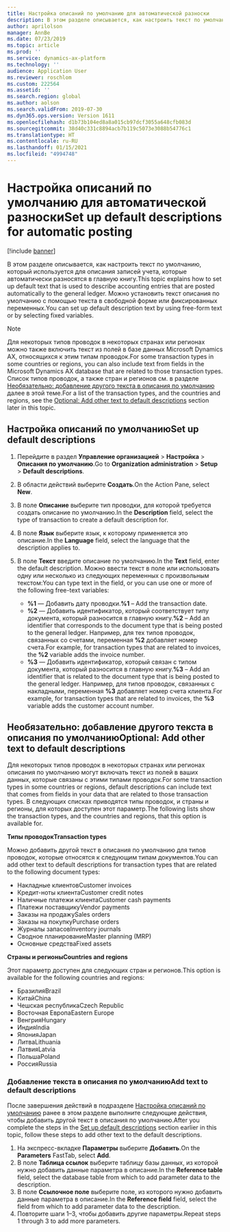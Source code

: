 ```yaml
---
title: Настройка описаний по умолчанию для автоматической разноски
description: В этом разделе описывается, как настроить текст по умолчанию, который используется для описания записей учета, которые автоматически разносятся в главную книгу. Можно установить текст описания по умолчанию с помощью текста в свободной форме или фиксированных переменных.
author: aprilolson
manager: AnnBe
ms.date: 07/23/2019
ms.topic: article
ms.prod: ''
ms.service: dynamics-ax-platform
ms.technology: ''
audience: Application User
ms.reviewer: roschlom
ms.custom: 222564
ms.assetid: ''
ms.search.region: global
ms.author: aolson
ms.search.validFrom: 2019-07-30
ms.dyn365.ops.version: Version 1611
ms.openlocfilehash: d1b73b104ed8a8a015cb97dcf3055a648cfb083d
ms.sourcegitcommit: 38d40c331c8894acb7b119c5073e3088b54776c1
ms.translationtype: HT
ms.contentlocale: ru-RU
ms.lasthandoff: 01/15/2021
ms.locfileid: "4994748"
---
```

# <a name="set-up-default-descriptions-for-automatic-posting"></a><span data-ttu-id="1784c-104">Настройка описаний по умолчанию для автоматической разноски</span><span class="sxs-lookup"><span data-stu-id="1784c-104">Set up default descriptions for automatic posting</span></span>

[!include [banner](../includes/banner.md)]

<span data-ttu-id="1784c-105">В этом разделе описывается, как настроить текст по умолчанию, который используется для описания записей учета, которые автоматически разносятся в главную книгу.</span><span class="sxs-lookup"><span data-stu-id="1784c-105">This topic explains how to set up default text that is used to describe accounting entries that are posted automatically to the general ledger.</span></span> <span data-ttu-id="1784c-106">Можно установить текст описания по умолчанию с помощью текста в свободной форме или фиксированных переменных.</span><span class="sxs-lookup"><span data-stu-id="1784c-106">You can set up default description text by using free-form text or by selecting fixed variables.</span></span>

> [!NOTE]
> <span data-ttu-id="1784c-107">Для некоторых типов проводок в некоторых странах или регионах можно также включить текст из полей в базе данных Microsoft Dynamics AX, относящихся к этим типам проводок.</span><span class="sxs-lookup"><span data-stu-id="1784c-107">For some transaction types in some countries or regions, you can also include text from fields in the Microsoft Dynamics AX database that are related to those transaction types.</span></span> <span data-ttu-id="1784c-108">Список типов проводок, а также стран и регионов см. в разделе [Необязательно: добавление другого текста в описания по умолчанию](#optional-add-other-text-to-default-descriptions) далее в этой теме.</span><span class="sxs-lookup"><span data-stu-id="1784c-108">For a list of the transaction types, and the countries and regions, see the [Optional: Add other text to default descriptions](#optional-add-other-text-to-default-descriptions) section later in this topic.</span></span>

## <a name="set-up-default-descriptions"></a><span data-ttu-id="1784c-109">Настройка описаний по умолчанию</span><span class="sxs-lookup"><span data-stu-id="1784c-109">Set up default descriptions</span></span>

1. <span data-ttu-id="1784c-110">Перейдите в раздел **Управление организацией** \> **Настройка** \> **Описания по умолчанию**.</span><span class="sxs-lookup"><span data-stu-id="1784c-110">Go to **Organization administration** \> **Setup** \> **Default descriptions**.</span></span>
2. <span data-ttu-id="1784c-111">В области действий выберите **Создать**.</span><span class="sxs-lookup"><span data-stu-id="1784c-111">On the Action Pane, select **New**.</span></span>
3. <span data-ttu-id="1784c-112">В поле **Описание** выберите тип проводки, для которой требуется создать описание по умолчанию.</span><span class="sxs-lookup"><span data-stu-id="1784c-112">In the **Description** field, select the type of transaction to create a default description for.</span></span>
4. <span data-ttu-id="1784c-113">В поле **Язык** выберите язык, к которому применяется это описание.</span><span class="sxs-lookup"><span data-stu-id="1784c-113">In the **Language** field, select the language that the description applies to.</span></span>
5. <span data-ttu-id="1784c-114">В поле **Текст** введите описание по умолчанию.</span><span class="sxs-lookup"><span data-stu-id="1784c-114">In the **Text** field, enter the default description.</span></span> <span data-ttu-id="1784c-115">Можно ввести текст в поле или использовать одну или несколько из следующих переменных с произвольным текстом:</span><span class="sxs-lookup"><span data-stu-id="1784c-115">You can type text in the field, or you can use one or more of the following free-text variables:</span></span>

    - <span data-ttu-id="1784c-116">**%1** — Добавить дату проводки.</span><span class="sxs-lookup"><span data-stu-id="1784c-116">**%1** – Add the transaction date.</span></span>
    - <span data-ttu-id="1784c-117">**%2** — Добавить идентификатор, который соответствует типу документа, который разносится в главную книгу.</span><span class="sxs-lookup"><span data-stu-id="1784c-117">**%2** – Add an identifier that corresponds to the document type that is being posted to the general ledger.</span></span> <span data-ttu-id="1784c-118">Например, для тех типов проводок, связанных со счетами, переменная **%2** добавляет номер счета.</span><span class="sxs-lookup"><span data-stu-id="1784c-118">For example, for transaction types that are related to invoices, the **%2** variable adds the invoice number.</span></span>
    - <span data-ttu-id="1784c-119">**%3** — Добавить идентификатор, который связан с типом документа, который разносится в главную книгу.</span><span class="sxs-lookup"><span data-stu-id="1784c-119">**%3** – Add an identifier that is related to the document type that is being posted to the general ledger.</span></span> <span data-ttu-id="1784c-120">Например, для типов проводок, связанных с накладными, переменная **%3** добавляет номер счета клиента.</span><span class="sxs-lookup"><span data-stu-id="1784c-120">For example, for transaction types that are related to invoices, the **%3** variable adds the customer account number.</span></span>

## <a name="optional-add-other-text-to-default-descriptions"></a><span data-ttu-id="1784c-121">Необязательно: добавление другого текста в описания по умолчанию</span><span class="sxs-lookup"><span data-stu-id="1784c-121">Optional: Add other text to default descriptions</span></span>

<span data-ttu-id="1784c-122">Для некоторых типов проводок в некоторых странах или регионах описания по умолчанию могут включать текст из полей в ваших данных, которые связаны с этими типами проводок.</span><span class="sxs-lookup"><span data-stu-id="1784c-122">For some transaction types in some countries or regions, default descriptions can include text that comes from fields in your data that are related to those transaction types.</span></span> <span data-ttu-id="1784c-123">В следующих списках приводятся типы проводок, и страны и регионы, для которых доступен этот параметр.</span><span class="sxs-lookup"><span data-stu-id="1784c-123">The following lists show the transaction types, and the countries and regions, that this option is available for.</span></span>

<span data-ttu-id="1784c-124">**Типы проводок**</span><span class="sxs-lookup"><span data-stu-id="1784c-124">**Transaction types**</span></span>

<span data-ttu-id="1784c-125">Можно добавить другой текст в описания по умолчанию для типов проводок, которые относятся к следующим типам документов.</span><span class="sxs-lookup"><span data-stu-id="1784c-125">You can add other text to default descriptions for transaction types that are related to the following document types:</span></span>

- <span data-ttu-id="1784c-126">Накладные клиентов</span><span class="sxs-lookup"><span data-stu-id="1784c-126">Customer invoices</span></span>
- <span data-ttu-id="1784c-127">Кредит-ноты клиента</span><span class="sxs-lookup"><span data-stu-id="1784c-127">Customer credit notes</span></span>
- <span data-ttu-id="1784c-128">Наличные платежи клиента</span><span class="sxs-lookup"><span data-stu-id="1784c-128">Customer cash payments</span></span>
- <span data-ttu-id="1784c-129">Платежи поставщику</span><span class="sxs-lookup"><span data-stu-id="1784c-129">Vendor payments</span></span>
- <span data-ttu-id="1784c-130">Заказы на продажу</span><span class="sxs-lookup"><span data-stu-id="1784c-130">Sales orders</span></span>
- <span data-ttu-id="1784c-131">Заказы на покупку</span><span class="sxs-lookup"><span data-stu-id="1784c-131">Purchase orders</span></span>
- <span data-ttu-id="1784c-132">Журналы запасов</span><span class="sxs-lookup"><span data-stu-id="1784c-132">Inventory journals</span></span>
- <span data-ttu-id="1784c-133">Сводное планирование</span><span class="sxs-lookup"><span data-stu-id="1784c-133">Master planning (MRP)</span></span>
- <span data-ttu-id="1784c-134">Основные средства</span><span class="sxs-lookup"><span data-stu-id="1784c-134">Fixed assets</span></span>

<span data-ttu-id="1784c-135">**Страны и регионы**</span><span class="sxs-lookup"><span data-stu-id="1784c-135">**Countries and regions**</span></span>

<span data-ttu-id="1784c-136">Этот параметр доступен для следующих стран и регионов.</span><span class="sxs-lookup"><span data-stu-id="1784c-136">This option is available for the following countries and regions:</span></span>

- <span data-ttu-id="1784c-137">Бразилия</span><span class="sxs-lookup"><span data-stu-id="1784c-137">Brazil</span></span>
- <span data-ttu-id="1784c-138">Китай</span><span class="sxs-lookup"><span data-stu-id="1784c-138">China</span></span>
- <span data-ttu-id="1784c-139">Чешская республика</span><span class="sxs-lookup"><span data-stu-id="1784c-139">Czech Republic</span></span>
- <span data-ttu-id="1784c-140">Восточная Европа</span><span class="sxs-lookup"><span data-stu-id="1784c-140">Eastern Europe</span></span>
- <span data-ttu-id="1784c-141">Венгрия</span><span class="sxs-lookup"><span data-stu-id="1784c-141">Hungary</span></span>
- <span data-ttu-id="1784c-142">Индия</span><span class="sxs-lookup"><span data-stu-id="1784c-142">India</span></span>
- <span data-ttu-id="1784c-143">Япония</span><span class="sxs-lookup"><span data-stu-id="1784c-143">Japan</span></span>
- <span data-ttu-id="1784c-144">Литва</span><span class="sxs-lookup"><span data-stu-id="1784c-144">Lithuania</span></span>
- <span data-ttu-id="1784c-145">Латвия</span><span class="sxs-lookup"><span data-stu-id="1784c-145">Latvia</span></span>
- <span data-ttu-id="1784c-146">Польша</span><span class="sxs-lookup"><span data-stu-id="1784c-146">Poland</span></span>
- <span data-ttu-id="1784c-147">Россия</span><span class="sxs-lookup"><span data-stu-id="1784c-147">Russia</span></span>

### <a name="add-text-to-default-descriptions"></a><span data-ttu-id="1784c-148">Добавление текста в описания по умолчанию</span><span class="sxs-lookup"><span data-stu-id="1784c-148">Add text to default descriptions</span></span>

<span data-ttu-id="1784c-149">После завершения действий в подразделе [Настройка описаний по умолчанию](#set-up-default-descriptions) ранее в этом разделе выполните следующие действия, чтобы добавить другой текст в описания по умолчанию.</span><span class="sxs-lookup"><span data-stu-id="1784c-149">After you complete the steps in the [Set up default descriptions](#set-up-default-descriptions) section earlier in this topic, follow these steps to add other text to the default descriptions.</span></span>

1. <span data-ttu-id="1784c-150">На экспресс-вкладке **Параметры** выберите **Добавить**.</span><span class="sxs-lookup"><span data-stu-id="1784c-150">On the **Parameters** FastTab, select **Add**.</span></span>
2. <span data-ttu-id="1784c-151">В поле **Таблица ссылок** выберите таблицу базы данных, из которой нужно добавить данные параметра в описание.</span><span class="sxs-lookup"><span data-stu-id="1784c-151">In the **Reference table** field, select the database table from which to add parameter data to the description.</span></span>
3. <span data-ttu-id="1784c-152">В поле **Ссылочное поле** выберите поле, из которого нужно добавить данные параметра в описание.</span><span class="sxs-lookup"><span data-stu-id="1784c-152">In the **Reference field** field, select the field from which to add parameter data to the description.</span></span>
4. <span data-ttu-id="1784c-153">Повторите шаги 1–3, чтобы добавить другие параметры.</span><span class="sxs-lookup"><span data-stu-id="1784c-153">Repeat steps 1 through 3 to add more parameters.</span></span>

